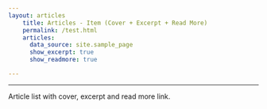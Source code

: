 ```yaml
---
layout: articles
    title: Articles - Item (Cover + Excerpt + Read More)
    permalink: /test.html
    articles:
      data_source: site.sample_page
      show_excerpt: true
      show_readmore: true

---
```


<div class="article__content" markdown="1">

---

Article list with cover, excerpt and read more link.

<!--more-->


</div>
